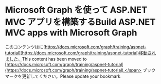 # <a name="build-aspnet-mvc-apps-with-microsoft-graph"></a><span data-ttu-id="1ac77-101">Microsoft Graph を使って ASP.NET MVC アプリを構築する</span><span class="sxs-lookup"><span data-stu-id="1ac77-101">Build ASP.NET MVC apps with Microsoft Graph</span></span>

<span data-ttu-id="1ac77-102">このコンテンツはに[https://docs.microsoft.com/graph/training/aspnet-tutorial](https://docs.microsoft.com/graph/training/aspnet-tutorial)移動されました。</span><span class="sxs-lookup"><span data-stu-id="1ac77-102">This content has been moved to [https://docs.microsoft.com/graph/training/aspnet-tutorial](https://docs.microsoft.com/graph/training/aspnet-tutorial).</span></span> <span data-ttu-id="1ac77-103">ブックマークを更新してください。</span><span class="sxs-lookup"><span data-stu-id="1ac77-103">Please update your bookmark.</span></span>
